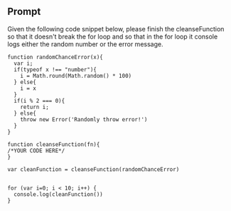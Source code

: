 ## Prompt 

Given the following code snippet below, please finish the cleanseFunction so that it doesn't break the for loop and so that in the for loop it console logs either the random number or the error message.

```
function randomChanceError(x){
  var i;
  if(typeof x !== "number"){
    i = Math.round(Math.random() * 100)
  } else{ 
    i = x
  }
  if(i % 2 === 0){
    return i;
  } else{
    throw new Error('Randomly throw error!')
  }
}

function cleanseFunction(fn){
/*YOUR CODE HERE*/
}

var cleanFunction = cleanseFunction(randomChanceError)


for (var i=0; i < 10; i++) {
  console.log(cleanFunction())
}
```